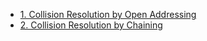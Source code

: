- [1. Collision Resolution by Open Addressing](1__Collision_Resolution_by_Open_Addressing/readme.md) 
- [2. Collision Resolution by Chaining](2__Collision_Resolution_by_Chaining/readme.md) 
